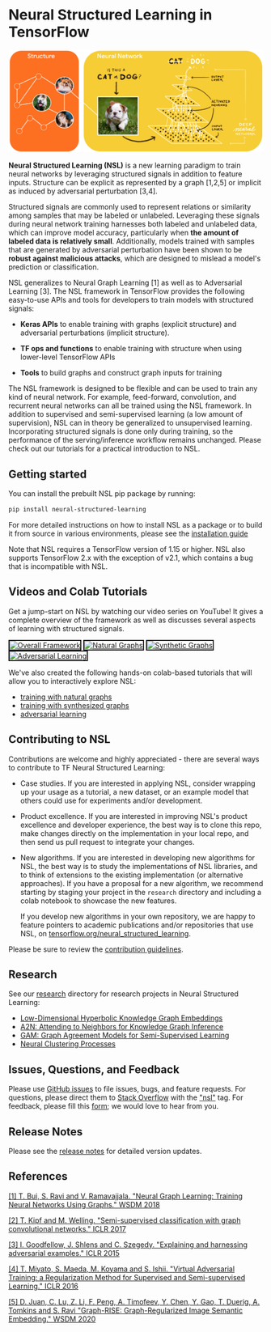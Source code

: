 # Neural Structured Learning in TensorFlow

![](g3doc/images/nsl_overview.png)

**Neural Structured Learning (NSL)** is a new learning paradigm to train neural
networks by leveraging structured signals in addition to feature inputs.
Structure can be explicit as represented by a graph [1,2,5] or implicit as
induced by adversarial perturbation [3,4].

Structured signals are commonly used to represent relations or similarity among
samples that may be labeled or unlabeled. Leveraging these signals during neural
network training harnesses both labeled and unlabeled data, which can improve
model accuracy, particularly when **the amount of labeled data is relatively
small**. Additionally, models trained with samples that are generated by
adversarial perturbation have been shown to be **robust against malicious
attacks**, which are designed to mislead a model's prediction or classification.

NSL generalizes to Neural Graph Learning [1] as well as to Adversarial Learning
[3]. The NSL framework in TensorFlow provides the following easy-to-use APIs and
tools for developers to train models with structured signals:

*   **Keras APIs** to enable training with graphs (explicit structure) and
    adversarial perturbations (implicit structure).

*   **TF ops and functions** to enable training with structure when using
    lower-level TensorFlow APIs

*   **Tools** to build graphs and construct graph inputs for training

The NSL framework is designed to be flexible and can be used to train any kind
of neural network. For example, feed-forward, convolution, and recurrent neural
networks can all be trained using the NSL framework. In addition to supervised
and semi-supervised learning (a low amount of supervision), NSL can in theory be
generalized to unsupervised learning. Incorporating structured signals is done
only during training, so the performance of the serving/inference workflow
remains unchanged. Please check out our tutorials for a practical introduction
to NSL.

## Getting started

You can install the prebuilt NSL pip package by running:

```bash
pip install neural-structured-learning
```

For more detailed instructions on how to install NSL as a package or to build it
from source in various environments, please see the
[installation guide](g3doc/install.md)

Note that NSL requires a TensorFlow version of 1.15 or higher. NSL also supports
TensorFlow 2.x with the exception of v2.1, which contains a bug that is
incompatible with NSL.

## Videos and Colab Tutorials

Get a jump-start on NSL by watching our video series on YouTube! It gives a
complete overview of the framework as well as discusses several aspects of
learning with structured signals.

<a href="http://www.youtube.com/watch?feature=player_embedded&v=N_IS3x5wFNI"
   target="_blank"><img src="http://img.youtube.com/vi/N_IS3x5wFNI/0.jpg"
                        alt="Overall Framework" width="180"  border="2" /></a>
<a href="http://www.youtube.com/watch?feature=player_embedded&v=pJRRdtJ-rPU"
   target="_blank"><img src="http://img.youtube.com/vi/pJRRdtJ-rPU/0.jpg"
                        alt="Natural Graphs" width="180" border="2" /></a>
<a href="http://www.youtube.com/watch?feature=player_embedded&v=3RQqTTOY0U0"
   target="_blank"><img src="http://img.youtube.com/vi/3RQqTTOY0U0/0.jpg"
                        alt="Synthetic Graphs" width="180" border="2" /></a>
<a href="http://www.youtube.com/watch?feature=player_embedded&v=Js2WJkhdU7k"
   target="_blank"><img src="http://img.youtube.com/vi/Js2WJkhdU7k/0.jpg"
                        alt="Adversarial Learning" width="180" border="2" /></a>

We've also created the following hands-on colab-based tutorials that will allow
you to interactively explore NSL:

*   [training with natural graphs](https://github.com/tensorflow/neural-structured-learning/blob/master/g3doc/tutorials/graph_keras_mlp_cora.ipynb)
*   [training with synthesized graphs](https://github.com/tensorflow/neural-structured-learning/blob/master/g3doc/tutorials/graph_keras_lstm_imdb.ipynb)
*   [adversarial learning](https://github.com/tensorflow/neural-structured-learning/blob/master/g3doc/tutorials/adversarial_keras_cnn_mnist.ipynb)

## Contributing to NSL

Contributions are welcome and highly appreciated - there are several ways to
contribute to TF Neural Structured Learning:

*   Case studies. If you are interested in applying NSL, consider wrapping up
    your usage as a tutorial, a new dataset, or an example model that others
    could use for experiments and/or development.

*   Product excellence. If you are interested in improving NSL's product
    excellence and developer experience, the best way is to clone this repo,
    make changes directly on the implementation in your local repo, and then
    send us pull request to integrate your changes.

*   New algorithms. If you are interested in developing new algorithms for NSL,
    the best way is to study the implementations of NSL libraries, and to think
    of extensions to the existing implementation (or alternative approaches). If
    you have a proposal for a new algorithm, we recommend starting by staging
    your project in the `research` directory and including a colab notebook to
    showcase the new features.

    If you develop new algorithms in your own repository, we are happy to
    feature pointers to academic publications and/or repositories that use NSL,
    on
    [tensorflow.org/neural_structured_learning](http://www.tensorflow.org/neural_structured_learning).

Please be sure to review the [contribution guidelines](CONTRIBUTING.md).

## Research

See our [research](research) directory for research projects in Neural
Structured Learning:

*   [Low-Dimensional Hyperbolic Knowledge Graph Embeddings](research/kg_hyp_emb)
*   [A2N: Attending to Neighbors for Knowledge Graph Inference](research/a2n)
*   [GAM: Graph Agreement Models for Semi-Supervised Learning](research/gam)
*   [Neural Clustering Processes](research/neural_clustering)

## Issues, Questions, and Feedback

Please use
[GitHub issues](https://github.com/tensorflow/neural-structured-learning/issues)
to file issues, bugs, and feature requests. For questions, please direct them to
[Stack Overflow](https://stackoverflow.com) with the
["nsl"](https://stackoverflow.com/questions/tagged/nsl) tag. For feedback,
please fill this
[form](https://docs.google.com/forms/d/1AQEcPSgmwWBJj3H2haEytF4C_fr1aotWaHjCEXpPm2A);
we would love to hear from you.

## Release Notes

Please see the [release notes](RELEASE.md) for detailed version updates.

## References

[[1] T. Bui, S. Ravi and V. Ramavajjala. "Neural Graph Learning: Training Neural
Networks Using Graphs." WSDM 2018](https://research.google/pubs/pub46568.pdf)

[[2] T. Kipf and M. Welling. "Semi-supervised classification with graph
convolutional networks." ICLR 2017](https://arxiv.org/pdf/1609.02907.pdf)

[[3] I. Goodfellow, J. Shlens and C. Szegedy. "Explaining and harnessing
adversarial examples." ICLR 2015](https://arxiv.org/pdf/1412.6572.pdf)

[[4] T. Miyato, S. Maeda, M. Koyama and S. Ishii. "Virtual Adversarial Training:
a Regularization Method for Supervised and Semi-supervised Learning." ICLR
2016](https://arxiv.org/pdf/1704.03976.pdf)

[[5] D. Juan, C. Lu, Z. Li, F. Peng, A. Timofeev, Y. Chen, Y. Gao, T. Duerig, A.
Tomkins and S. Ravi "Graph-RISE: Graph-Regularized Image Semantic Embedding."
WSDM 2020](https://arxiv.org/abs/1902.10814)
